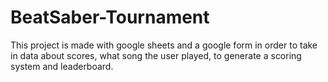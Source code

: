 # BeatSaber-Tournament
 
This project is made with google sheets and a google form in order to take in data about scores, what song the user played, to generate a scoring system and leaderboard.
